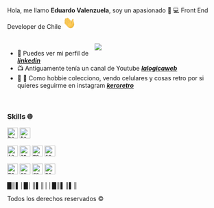 Hola, me llamo **Eduardo Valenzuela**, soy un apasionado :blue_heart: :computer: Front End Developer de Chile <img src="https://raw.githubusercontent.com/danBamikiya/danBamikiya/main/wave.gif" width="30px">
 
<br/>

<img align="right" width="300" src='https://user-images.githubusercontent.com/39087254/88354172-13a52080-cd2e-11ea-9eb0-dd39446d1a8d.jpg'>

- 💼 Puedes ver mi perfil de **_[linkedin][2]_**
- :tv: Antiguamente tenía un canal de Youtube **_[lalogicaweb][3]_**
- :frog: :iphone: Como hobbie colecciono, vendo celulares y cosas retro por si quieres seguirme en instagram **_[keroretro][1]_**

<br/>

### Skills :globe_with_meridians:

<code><img width="25" height="25" src="https://cdn.worldvectorlogo.com/logos/bootstrap-4.svg" title="bootstrap"></code>
<code><img width="25" height="25" src="https://cdn.worldvectorlogo.com/logos/tailwindcss.svg" title="tailwindcss"></code>

<code><img width="25" height="25" src="https://cdn.worldvectorlogo.com/logos/logo-javascript.svg" title="javascript"></code>
<code><img width="25" height="25" src="https://cdn.worldvectorlogo.com/logos/angular-icon-1.svg" title="angular"></code>
<code><img width="25" height="25" src="https://cdn.worldvectorlogo.com/logos/java-4.svg" title="mongodb"></code>
<code><img width="25" height="25" src="https://cdn.worldvectorlogo.com/logos/spring-3.svg" title="spring boot"></code>

<code><img width="25" height="25" src="https://cdn.worldvectorlogo.com/logos/mongodb.svg" title="mongodb"></code>
<code><img width="25" height="25" src="https://cdn.worldvectorlogo.com/logos/express-109.svg" title="express"></code>
<code><img width="25" height="25" src="https://cdn.worldvectorlogo.com/logos/react-2.svg" title="react"></code>
<code><img width="25" height="25" src="https://cdn.worldvectorlogo.com/logos/nodejs-1.svg" title="nodejs"></code>

█║▌│█│║▌║││█║▌║▌║
  
Todos los derechos reservados :copyright:

[1]: https://www.instagram.com/keroretro
[2]: https://www.linkedin.com/in/eduvalenzuela/
[3]: https://www.youtube.com/c/lalogicaweb/
